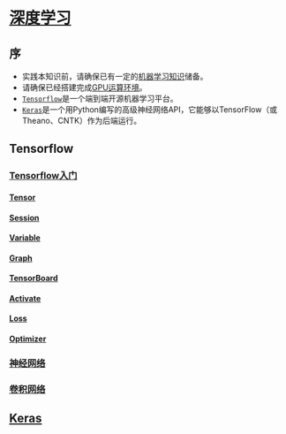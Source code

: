 <link rel="stylesheet" href="https://zhmhbest.gitee.io/hellomathematics/style/index.css">
<script src="https://zhmhbest.gitee.io/hellomathematics/style/index.js"></script>

# [深度学习](https://github.com/zhmhbest/HelloDeepLearning)

## 序

- 实践本知识前，请确保已有一定的[机器学习知识](http://zhmhbest.gitee.io/hellomathematics/notes/MachineLearning/index.html)储备。
- 请确保已经搭建完成[GPU运算环境](https://zhmhbest.github.io/HelloCUDA/)。
- [`Tensorflow`](https://tensorflow.google.cn/)是一个端到端开源机器学习平台。
- [`Keras`](https://keras.io/)是一个用Python编写的高级神经网络API，它能够以TensorFlow（或Theano、CNTK）作为后端运行。

## Tensorflow

### [Tensorflow入门](./tensorflow/tf.html)

#### [Tensor](./tensorflow/tf.html#tensor)

#### [Session](./tensorflow/tf.html#session)

#### [Variable](./tensorflow/tf.html#variable)

#### [Graph](./tensorflow/tf.html#graph)

#### [TensorBoard](./tensorflow/tf.html#tensorboard)

#### [Activate](./tensorflow/tf.html#activate)

#### [Loss](./tensorflow/tf.html#loss)

#### [Optimizer](./tensorflow/tf.html#optimizer)

### [神经网络](./tensorflow/networks.html)

### [卷积网络](./tensorflow/cnn.html)

## [Keras](./keras/index.html)
